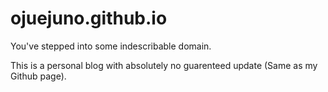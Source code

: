 # ojuejuno.github.io
You've stepped into some indescribable domain.

This is a personal blog with absolutely no guarenteed update (Same as my Github page).
